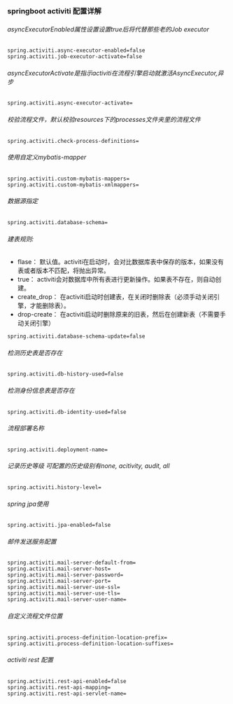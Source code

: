 ### springboot activiti 配置详解
###### asyncExecutorEnabled属性设置设置true后将代替那些老的Job executor
```properties
spring.activiti.async-executor-enabled=false
spring.activiti.job-executor-activate=false
```

###### asyncExecutorActivate是指示activiti在流程引擎启动就激活AsyncExecutor,异步
```properties
spring.activiti.async-executor-activate=
```

###### 校验流程文件，默认校验resources下的processes文件夹里的流程文件
```properties
spring.activiti.check-process-definitions=
```

###### 使用自定义mybatis-mapper
```properties
spring.activiti.custom-mybatis-mappers=
spring.activiti.custom-mybatis-xmlmappers=
```

###### 数据源指定
```properties
spring.activiti.database-schema=
```
###### 建表规则:
- flase： 默认值。activiti在启动时，会对比数据库表中保存的版本，如果没有表或者版本不匹配，将抛出异常。
- true： activiti会对数据库中所有表进行更新操作。如果表不存在，则自动创建。
- create_drop： 在activiti启动时创建表，在关闭时删除表（必须手动关闭引擎，才能删除表）。
- drop-create： 在activiti启动时删除原来的旧表，然后在创建新表（不需要手动关闭引擎）
```properties
spring.activiti.database-schema-update=false
```

###### 检测历史表是否存在
```properties
spring.activiti.db-history-used=false
```

###### 检测身份信息表是否存在
```properties
spring.activiti.db-identity-used=false
```

###### 流程部署名称
```properties
spring.activiti.deployment-name=
```

###### 记录历史等级 可配置的历史级别有none, acitivity, audit, all
```properties
spring.activiti.history-level=
```

###### spring jpa使用
```properties
spring.activiti.jpa-enabled=false
```

###### 邮件发送服务配置
```properties
spring.activiti.mail-server-default-from=
spring.activiti.mail-server-host=
spring.activiti.mail-server-password=
spring.activiti.mail-server-port=
spring.activiti.mail-server-use-ssl=
spring.activiti.mail-server-use-tls=
spring.activiti.mail-server-user-name=
```

###### 自定义流程文件位置
```properties
spring.activiti.process-definition-location-prefix=
spring.activiti.process-definition-location-suffixes=
```

###### activiti rest 配置
```properties
spring.activiti.rest-api-enabled=false
spring.activiti.rest-api-mapping=
spring.activiti.rest-api-servlet-name=
```